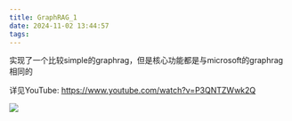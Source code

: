 ```yaml
---
title: GraphRAG_1
date: 2024-11-02 13:44:57
tags:
---
```


实现了一个比较simple的graphrag，但是核心功能都是与microsoft的graphrag相同的

详见YouTube: https://www.youtube.com/watch?v=P3QNTZWwk2Q

<img src="/images/graphrag_1.png" ></img>
